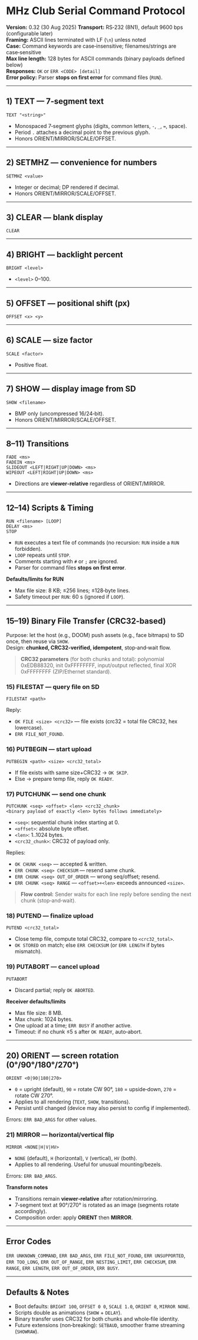 # MHz Club Serial Command Protocol

**Version:** 0.32 (30 Aug 2025)
**Transport:** RS‑232 (8N1), default 9600 bps (configurable later)  
**Framing:** ASCII lines terminated with LF (`\n`) unless noted  
**Case:** Command keywords are case‑insensitive; filenames/strings are case‑sensitive  
**Max line length:** 128 bytes for ASCII commands (binary payloads defined below)  
**Responses:** `OK` or `ERR <CODE> [detail]`  
**Error policy:** Parser **stops on first error** for command files (`RUN`).

---

## 1) TEXT — 7‑segment text
```
TEXT "<string>"
```
- Monospaced 7‑segment glyphs (digits, common letters, `-`, `_`, `=`, space).  
- Period `.` attaches a decimal point to the previous glyph.  
- Honors ORIENT/MIRROR/SCALE/OFFSET.

---

## 2) SETMHZ — convenience for numbers
```
SETMHZ <value>
```
- Integer or decimal; DP rendered if decimal.  
- Honors ORIENT/MIRROR/SCALE/OFFSET.

---

## 3) CLEAR — blank display
```
CLEAR
```

---

## 4) BRIGHT — backlight percent
```
BRIGHT <level>
```
- `<level>` 0–100.

---

## 5) OFFSET — positional shift (px)
```
OFFSET <x> <y>
```

---

## 6) SCALE — size factor
```
SCALE <factor>
```
- Positive float.

---

## 7) SHOW — display image from SD
```
SHOW <filename>
```
- BMP only (uncompressed 16/24‑bit).  
- Honors ORIENT/MIRROR/SCALE/OFFSET.

---

## 8–11) Transitions
```
FADE <ms>
FADEIN <ms>
SLIDEOUT <LEFT|RIGHT|UP|DOWN> <ms>
WIPEOUT <LEFT|RIGHT|UP|DOWN> <ms>
```
- Directions are **viewer‑relative** regardless of ORIENT/MIRROR.

---

## 12–14) Scripts & Timing
```
RUN <filename> [LOOP]
DELAY <ms>
STOP
```
- `RUN` executes a text file of commands (no recursion: `RUN` inside a `RUN` forbidden).  
- `LOOP` repeats until `STOP`.  
- Comments starting with `#` or `;` are ignored.  
- Parser for command files **stops on first error**.

**Defaults/limits for RUN**  
- Max file size: 8 KB; ≤256 lines; ≤128‑byte lines.  
- Safety timeout per `RUN`: 60 s (ignored if `LOOP`).

---

## 15–19) Binary File Transfer (CRC32‑based)
Purpose: let the host (e.g., DOOM) push assets (e.g., face bitmaps) to SD once, then reuse via `SHOW`.  
Design: **chunked, CRC32‑verified, idempotent**, stop‑and‑wait flow.

> **CRC32 parameters** (for both chunks and total): polynomial 0xEDB88320, init 0xFFFFFFFF, input/output reflected, final XOR 0xFFFFFFFF (ZIP/Ethernet standard).

### 15) FILESTAT — query file on SD
```
FILESTAT <path>
```
Reply:  
- `OK FILE <size> <crc32>` — file exists (crc32 = total file CRC32, hex lowercase).  
- `ERR FILE_NOT_FOUND`.

### 16) PUTBEGIN — start upload
```
PUTBEGIN <path> <size> <crc32_total>
```
- If file exists with same size+CRC32 → `OK SKIP`.  
- Else → prepare temp file, reply `OK READY`.

### 17) PUTCHUNK — send one chunk
```
PUTCHUNK <seq> <offset> <len> <crc32_chunk>
<binary payload of exactly <len> bytes follows immediately>
```
- `<seq>`: sequential chunk index starting at 0.  
- `<offset>`: absolute byte offset.  
- `<len>`: 1..1024 bytes.  
- `<crc32_chunk>`: CRC32 of payload only.

Replies:  
- `OK CHUNK <seq>` — accepted & written.  
- `ERR CHUNK <seq> CHECKSUM` — resend same chunk.  
- `ERR CHUNK <seq> OUT_OF_ORDER` — wrong seq/offset; resend.  
- `ERR CHUNK <seq> RANGE` — `<offset>+<len>` exceeds announced `<size>`.

> **Flow control:** Sender waits for each line reply before sending the next chunk (stop‑and‑wait).

### 18) PUTEND — finalize upload
```
PUTEND <crc32_total>
```
- Close temp file, compute total CRC32, compare to `<crc32_total>`.  
- `OK STORED` on match; else `ERR CHECKSUM` (or `ERR LENGTH` if bytes mismatch).

### 19) PUTABORT — cancel upload
```
PUTABORT
```
- Discard partial; reply `OK ABORTED`.

**Receiver defaults/limits**  
- Max file size: 8 MB.  
- Max chunk: 1024 bytes.  
- One upload at a time; `ERR BUSY` if another active.  
- Timeout: if no chunk ≤5 s after `OK READY`, auto‑abort.

---

## 20) ORIENT — screen rotation (0°/90°/180°/270°)
```
ORIENT <0|90|180|270>
```
- `0` = upright (default), `90` = rotate CW 90°, `180` = upside‑down, `270` = rotate CW 270°.  
- Applies to all rendering (`TEXT`, `SHOW`, transitions).  
- Persist until changed (device may also persist to config if implemented).

Errors: `ERR BAD_ARGS` for other values.

### 21) MIRROR — horizontal/vertical flip
```
MIRROR <NONE|H|V|HV>
```
- `NONE` (default), `H` (horizontal), `V` (vertical), `HV` (both).  
- Applies to all rendering. Useful for unusual mounting/bezels.

Errors: `ERR BAD_ARGS`.

**Transform notes**  
- Transitions remain **viewer‑relative** after rotation/mirroring.  
- 7‑segment text at 90°/270° is rotated as an image (segments rotate accordingly).  
- Composition order: apply **ORIENT** then **MIRROR**.

---

## Error Codes
`ERR UNKNOWN_COMMAND`, `ERR BAD_ARGS`, `ERR FILE_NOT_FOUND`, `ERR UNSUPPORTED`, `ERR TOO_LONG`, `ERR OUT_OF_RANGE`, `ERR NESTING_LIMIT`, `ERR CHECKSUM`, `ERR RANGE`, `ERR LENGTH`, `ERR OUT_OF_ORDER`, `ERR BUSY`.

---

## Defaults & Notes
- Boot defaults: `BRIGHT 100`, `OFFSET 0 0`, `SCALE 1.0`, `ORIENT 0`, `MIRROR NONE`.  
- Scripts double as animations (`SHOW` + `DELAY`).  
- Binary transfer uses CRC32 for both chunks and whole‑file identity.  
- Future extensions (non‑breaking): `SETBAUD`, smoother frame streaming (`SHOWRAW`).  
